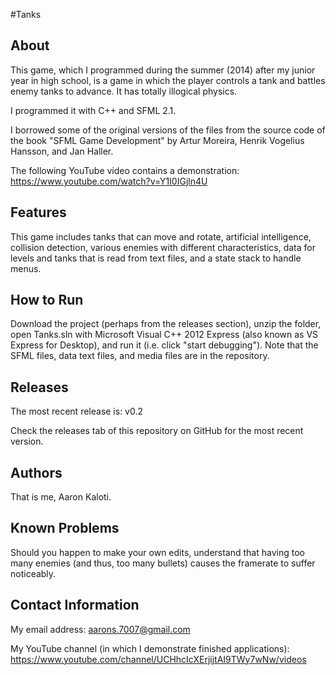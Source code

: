 #Tanks

About
-----

This game, which I programmed during the summer (2014) after my junior year
in high school, is a game in which the player controls a tank and battles
enemy tanks to advance. It has totally illogical physics.

I programmed it with C++ and SFML 2.1.

I borrowed some of the original versions of the files from the source code
of the book "SFML Game Development" by Artur Moreira, Henrik Vogelius
Hansson, and Jan Haller.

The following YouTube video contains a demonstration:
https://www.youtube.com/watch?v=Y1I0IGjln4U

Features
--------

This game includes tanks that can move and rotate, artificial intelligence,
collision detection, various enemies with different characteristics, data
for levels and tanks that is read from text files, and a state stack to
handle menus.

How to Run
----------

Download the project (perhaps from the releases section), unzip the folder,
open Tanks.sln with Microsoft Visual C++ 2012 Express (also known as
VS Express for Desktop), and run it (i.e. click "start debugging"). Note
that the SFML files, data text files, and media files are in the
repository.

Releases
--------

The most recent release is: v0.2

Check the releases tab of this repository on GitHub for the most recent
version.

Authors
-------

That is me, Aaron Kaloti.

Known Problems
--------------

Should you happen to make your own edits, understand that having too
many enemies (and thus, too many bullets) causes the framerate to suffer
noticeably.

Contact Information
-------------------

My email address: aarons.7007@gmail.com

My YouTube channel (in which I demonstrate finished applications):
https://www.youtube.com/channel/UCHhcIcXErjijtAI9TWy7wNw/videos 